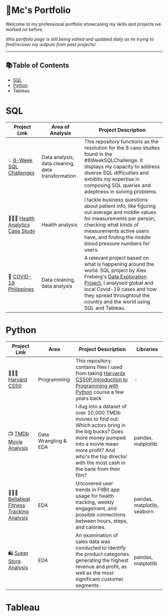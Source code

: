 # 📝Mc's Portfolio
Welcome to my professional portfolio showcasing my skills and projects ive worked on before.

_(this portfolio page is still being edited and updated daily as im trying to find/recover my outputs from past projects)_
***

## 📚Table of Contents
- [SQL](#sql)
- [Python](#python)
- Tableau

# SQL
| Project Link | Area of Analysis | Project Description | 
|---|---|---|
| 💡 [8-Week SQL Challenges](https://github.com/mcnielo/8-Week-SQL-Challenge) | Data analysis, data cleaning, data transformation | This repository functions as the resolution for the 8 case studies found in the #8WeekSQLChallenge. It displays my capacity to address diverse SQL difficulties and exhibits my expertise in composing SQL queries and adeptness in solving problems. | 
| 👩🏻‍⚕️ [Health Analytics Case Study](https://github.com/mcnielo/Serious-SQL-Apprenticeship/blob/main/Health%20Analytics%20Mini%20Case%20Study.md) | Health analysis | I tackle business questions about patient info, like figuring out average and middle values for measurements per person, checking what kinds of measurements active users have, and finding the middle blood pressure numbers for users. |  
| 🦠 [COVID-19 Philippines](https://github.com/mcnielo/Covid-19-Philippines/blob/main/README.md) | Data cleaning, data analysis | A relevant project based on what is happening around the world. SQL project by Alex Freberg's [Data Exploration Project](https://www.youtube.com/watch?v=qfyynHBFOsM&list=PLUaB-1hjhk8H48Pj32z4GZgGWyylqv85f&index=1), I analysed global and local Covid-19 cases and how they spread throughtout the country and the world using SQL and Tableau. |  

# Python
| Project Link | Area | Project Description | Libraries |    
|---|---|---|---|
| 👩🏻‍💻 [Harvard CS50](https://github.com/mcnielo/Hardvard-CS50) | Programming | This repository contains files I used from taking [Harvardx CS50P Introduction to Programming with Python](https://www.edx.org/course/cs50s-introduction-to-programming-with-python) course a few years back | - | 
| 📺 [TMDb Movie Analysis](https://github.com/mcnielo/Udacity-Data-Analyst/blob/main/TMDb%20Movie%20Analysis/TMDB%20Movie%20Analysis.ipynb) |   Data Wrangling & EDA | I dug into a dataset of over 10,000 TMDb movies to find out: Which actors bring in the big bucks? Does more money pumped into a movie mean more profit? And who's the top director with the most cash in the bank from their film? | pandas, matplotlib |   
| 🏃🏻‍♀️ [Bellabeat Fitness Tracking Analysis](https://github.com/mcnielo/Google-Data-Analytics-Capstone-Project/blob/main/bellabeat-data-analysis.ipynb) | EDA | Uncovered user trends in FitBit app usage for health tracking, weekly engagement, and possible connections between hours, steps, and calories. | pandas, matplotlib, seaborn |
🛍 [Super Store Analysis](https://github.com/mcnielo/Super-Store-Analysis/blob/main/Super-Store-Analysis/Super_Store_Analysis.ipynb) | EDA | An examination of sales data was conducted to identify the product categories generating the highest revenue and profit, as well as the most significant customer segments. | pandas, matplotlib |



# Tableau
